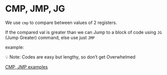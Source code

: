 # CMP, JMP, JG

We use `cmp` to compare between values of 2 registers. 

If the compared val is greater than we can Jump to a block of code using `JG` (Jump Greater) command, else use just `JMP` 

example:

<aside>
💡 Note: Codes are easy but lengthy, so don’t get Overwhelmed

</aside>

[CMP, JMP examples](CMP,%20JMP,%20JG%201a2fbf3cbd674f29a9d9681886f24054/CMP,%20JMP%20examples%205719feb6a4fd4fd4a050075045f08984.csv)